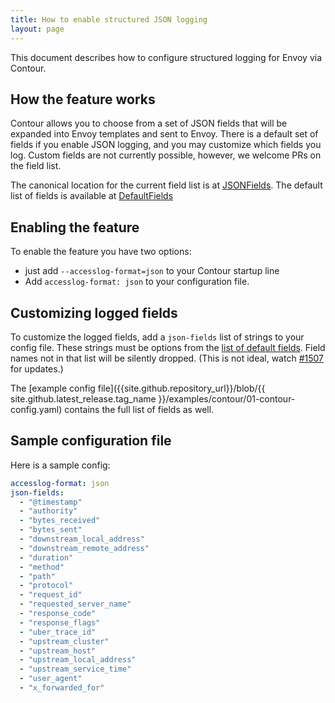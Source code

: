 ```yaml
---
title: How to enable structured JSON logging
layout: page
---
```


This document describes how to configure structured logging for Envoy via Contour.

## How the feature works

Contour allows you to choose from a set of JSON fields that will be expanded into Envoy templates and sent to Envoy.
There is a default set of fields if you enable JSON logging, and you may customize which fields you log.
Custom fields are not currently possible, however, we welcome PRs on the field list.

The canonical location for the current field list is at [JSONFields]( https://godoc.org/github.com/projectcontour/contour/internal/envoy#JSONFields).
The default list of fields is available at [DefaultFields](https://godoc.org/github.com/projectcontour/contour/internal/envoy#DefaultFields)

## Enabling the feature

To enable the feature you have two options:

- just add `--accesslog-format=json` to your Contour startup line
- Add `accesslog-format: json` to your configuration file.

## Customizing logged fields

To customize the logged fields, add a `json-fields` list of strings to your config file.
These strings must be options from the [list of default fields](https://godoc.org/github.com/projectcontour/contour/internal/envoy#DefaultFields).
Field names not in that list will be silently dropped. (This is not ideal, watch [#1507](https://github.com/projectcontour/contour/issues/1507) for updates.)

The [example config file]({{site.github.repository_url}}/blob/{{ site.github.latest_release.tag_name }}/examples/contour/01-contour-config.yaml) contains the full list of fields as well.

## Sample configuration file

Here is a sample config:

```yaml
accesslog-format: json
json-fields:
  - "@timestamp"
  - "authority"
  - "bytes_received"
  - "bytes_sent"
  - "downstream_local_address"
  - "downstream_remote_address"
  - "duration"
  - "method"
  - "path"
  - "protocol"
  - "request_id"
  - "requested_server_name"
  - "response_code"
  - "response_flags"
  - "uber_trace_id"
  - "upstream_cluster"
  - "upstream_host"
  - "upstream_local_address"
  - "upstream_service_time"
  - "user_agent"
  - "x_forwarded_for"
```
